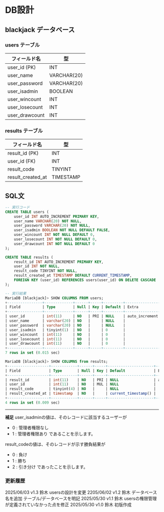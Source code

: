 # DB設計
## blackjack データベース
### users テーブル
| フィールド名 | 型 |
|---------------|--------------|
| user_id (PK)  | INT          |
| user_name     | VARCHAR(20)  |
| user_password | VARCHAR(20)  |
| user_isadmin  | BOOLEAN      |
| user_wincount | INT          |
| user_losecount| INT          |
| user_drawcount| INT          |

### results テーブル
| フィールド名 | 型 |
|-------------------|-----------|
| result_id (PK)    | INT       |
| user_id (FK)      | INT       |
| result_code       | TINYINT   |
| result_created_at | TIMESTAMP |

## SQL文
```SQL
-- 実行コード
CREATE TABLE users (
    user_id INT AUTO_INCREMENT PRIMARY KEY,
    user_name VARCHAR(20) NOT NULL,
    user_password VARCHAR(20) NOT NULL,
    user_isadmin BOOLEAN NOT NULL DEFAULT FALSE,
    user_wincount INT NOT NULL DEFAULT 0,
    user_losecount INT NOT NULL DEFAULT 0,
    user_drawcount INT NOT NULL DEFAULT 0
);

CREATE TABLE results (
    result_id INT AUTO_INCREMENT PRIMARY KEY,
    user_id INT NOT NULL,
    result_code TINYINT NOT NULL,
    result_created_at TIMESTAMP DEFAULT CURRENT_TIMESTAMP,
    FOREIGN KEY (user_id) REFERENCES users(user_id) ON DELETE CASCADE
);

-- 実行結果
MariaDB [blackjack]> SHOW COLUMNS FROM users;
+----------------+-------------+------+-----+---------+----------------+
| Field          | Type        | Null | Key | Default | Extra          |
+----------------+-------------+------+-----+---------+----------------+
| user_id        | int(11)     | NO   | PRI | NULL    | auto_increment |
| user_name      | varchar(20) | NO   |     | NULL    |                |
| user_password  | varchar(20) | NO   |     | NULL    |                |
| user_isadmin   | tinyint(1)  | NO   |     | 0       |                |
| user_wincount  | int(11)     | NO   |     | 0       |                |
| user_losecount | int(11)     | NO   |     | 0       |                |
| user_drawcount | int(11)     | NO   |     | 0       |                |
+----------------+-------------+------+-----+---------+----------------+
7 rows in set (0.015 sec)

MariaDB [blackjack]> SHOW COLUMNS from results;
+-------------------+------------+------+-----+---------------------+----------------+
| Field             | Type       | Null | Key | Default             | Extra          |
+-------------------+------------+------+-----+---------------------+----------------+
| result_id         | int(11)    | NO   | PRI | NULL                | auto_increment |
| user_id           | int(11)    | NO   | MUL | NULL                |                |
| result_code       | tinyint(4) | NO   |     | NULL                |                |
| result_created_at | timestamp  | NO   |     | current_timestamp() |                |
+-------------------+------------+------+-----+---------------------+----------------+
4 rows in set (0.009 sec)
```
---
**補足**
user_isadminの値は、そのレコードに該当するユーザーが
- 0 : 管理者権限なし
- 1 : 管理者権限あり
であることを示します。

result_codeの値は、そのレコードが示す勝負結果が
- 0 : 負け
- 1 : 勝ち
- 2 : 引き分け
であったことを示します。



### 更新履歴
2025/06/03 v1.3 鈴木 usersの設計を変更
2205/06/02 v1.2 鈴木 データベース名を追加 テーブル/データベースを明記
2025/05/30 v1.1 鈴木 usersの権限管理が定義されていなかった点を修正
2025/05/30 v1.0 鈴木 初版作成